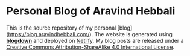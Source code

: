 # Personal Blog of Aravind Hebbali

This is the source repository of my personal [blog] (https://blog.aravindhebbali.com/). The website is generated using [**blogdown**](https://github.com/rstudio/blogdown) and deployed on [Netlify](https://www.netlify.com). My blog posts are released under a [Creative Commons Attribution-ShareAlike 4.0 International License](http://creativecommons.org/licenses/by-sa/4.0/).
